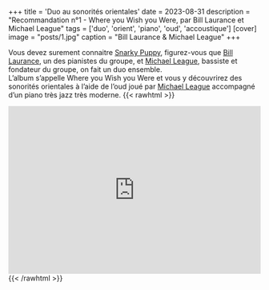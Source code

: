 +++
title = 'Duo au sonorités orientales'
date = 2023-08-31
description = "Recommandation n°1 - Where you Wish you Were, par Bill Laurance et Michael League"
tags = ['duo', 'orient', 'piano', 'oud', 'accoustique']
[cover]
image = "posts/1.jpg"
caption = "Bill Laurance & Michael League"
+++

Vous devez surement connaitre [Snarky Puppy](https://fr.wikipedia.org/wiki/Snarky_Puppy), figurez-vous
que [Bill Laurance](https://fr.wikipedia.org/wiki/Bill_Laurance), un des pianistes du groupe,
et [Michael League](https://fr.wikipedia.org/wiki/Michael_League), bassiste et fondateur du groupe, on fait un duo
ensemble.  
L’album s’appelle Where you Wish you Were et vous y découvrirez des
sonorités orientales à l’aide de l’oud joué par [Michael League](https://fr.wikipedia.org/wiki/Michael_League) accompagné d’un piano très jazz très moderne.
{{< rawhtml >}}
<div style="max-width:100%;"><div style="position:relative;padding-bottom:calc(56.25% + 52px);height: 0;"><iframe style="position:absolute;top:0;left:0;" width="100%" height="100%" src="https://odesli.co/embed/?url=https%3A%2F%2Falbum.link%2Fwhere&theme=light" frameborder="0" allowfullscreen sandbox="allow-same-origin allow-scripts allow-presentation allow-popups allow-popups-to-escape-sandbox" allow="clipboard-read; clipboard-write"></iframe></div></div>
{{< /rawhtml >}}